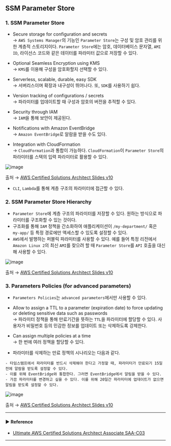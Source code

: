 ## SSM Parameter Store
### 1. SSM Parameter Store
- Secure storage for configuration and secrets  
→ `AWS Systems Manager`의 기능인 `Parameter Store`는 구성 및 암호 관리를 위한 계층적 스토리지이다. `Parameter Store`에는 암호, 데이터베이스 문자열, `AMI` `ID`, 라이선스 코드와 같은 데이터를 파라미터 값으로 저장할 수 있다.

- Optional Seamless Encryption using KMS  
→ `KMS`를 이용해 구성을 암호화할지 선택할 수 있다.

- Serverless, scalable, durable, easy SDK  
→ 서버리스이며 확장과 내구성이 뛰어나다. 또, `SDK`를 사용하기 쉽다.

- Version tracking of configurations / secrets  
→ 파라미터를 업데이트할 때 구성과 암호의 버전을 추적할 수 있다.

- Security through IAM  
→ `IAM`을 통해 보안이 제공된다.

- Notifications with Amazon EventBridge  
→ `Amazon EventBridge`로 알람을 받을 수도 있다.

- Integration with CloudFormation  
→ `CloudFormation`과 통합이 가능하다. `CloudFormation`이 `Parameter Store`의 파라미터를 스택의 입력 파라미터로 활용할 수 있다.

![image](https://user-images.githubusercontent.com/97398071/236845686-7f6b0f41-6122-4ac8-ad96-3d8e7438dd7d.png)

출처 → [AWS Certified Solutions Architect Slides v10](https://courses.datacumulus.com/downloads/certified-solutions-architect-pn9/)

- `CLI`, `Lambda`를 통해 계층 구조의 파라미터에 접근할 수 있다.

### 2. SSM Parameter Store Hierarchy
- `Parameter Store`에 계층 구조의 파라미터를 저장할 수 있다. 원하는 방식으로 파라미터를 구조화할 수 있는 것이다.
- 구조화를 통해 `IAM` 정책을 간소화하여 애플리케이션이 `/my-department/` 혹은` my-app/` 등 특정 경로에만 액세스할 수 있도록 설정할 수 있다.
- `AWS`에서 발행하는 퍼블릭 파라미터를 사용할 수 있다. 예를 들어 특정 리전에서 `Amazon Linux 2`의 최신 `AMI`를 찾으려 할 때 `Parameter Store`를 `API` 호출을 대신해 사용할 수 있다.

![image](https://user-images.githubusercontent.com/97398071/236845897-fc80762d-06cb-40fa-ba07-23c06b160ada.png)

출처 → [AWS Certified Solutions Architect Slides v10](https://courses.datacumulus.com/downloads/certified-solutions-architect-pn9/)

### 3. Parameters Policies (for advanced parameters)
- `Parameters Policies`는 `advanced parameters`에서만 사용할 수 있다.

- Allow to assign a TTL to a parameter (expiration date) to force updating or deleting sensitive data such as passwords  
→ 파라미터 정책을 통해 만료기간을 뜻하는 `TTL`을 파라미터에 할당할 수 있다. 사용자가 비밀번호 등의 민감한 정보를 업데이트 또는 삭제하도록 강제한다.

- Can assign multiple policies at a time  
→ 한 번에 여러 정책을 할당할 수 있다.

- 파라미터를 삭제하는 만료 정책의 시나리오는 다음과 같다.
~~~
- 타임스탬프에서 파라미터를 반드시 삭제해야 한다고 가정할 때, 파라미터가 만료되기 15일 전에 알람을 받도록 설정할 수 있다.
- 이를 위해 EventBridge와 통합한다. 그러면 EventBridge에서 알림을 받을 수 있다. 
- 가끔 파라미터를 변경하고 싶을 수 있다. 이를 위해 20일간 파라미터에 업데이트가 없으면 알림을 받도록 설정할 수 있다.
~~~

![image](https://user-images.githubusercontent.com/97398071/236848585-d914ccfb-b396-477b-995f-a4555532b8fc.png)

출처 → [AWS Certified Solutions Architect Slides v10](https://courses.datacumulus.com/downloads/certified-solutions-architect-pn9/)

---
#### ▶ Reference
- [Ultimate AWS Certified Solutions Architect Associate SAA-C03](https://www.udemy.com/course/aws-certified-solutions-architect-associate-saa-c03/)
---